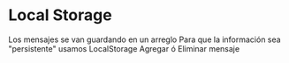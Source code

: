 # Local Storage
Los mensajes se van guardando en un arreglo
Para que la información sea "persistente" usamos LocalStorage
Agregar ó Eliminar mensaje